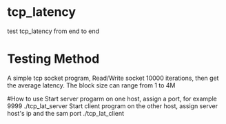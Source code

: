 # tcp_latency
test tcp_latency from end to end

# Testing Method
A simple tcp socket program, Read/Write socket 10000 iterations, then get the average latency.
The block size can range from 1 to 4M

#How to use
Start server progarm on one host, assign a port, for example 9999
./tcp_lat_server <port>
Start client program on the other host, assign server host's ip and the sam port
./tcp_lat_client <serverip> <port>
